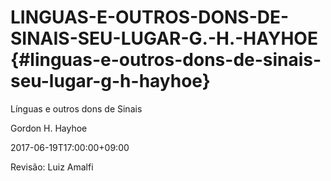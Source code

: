 # LINGUAS-E-OUTROS-DONS-DE-SINAIS-SEU-LUGAR-G.-H.-HAYHOE {#linguas-e-outros-dons-de-sinais-seu-lugar-g-h-hayhoe}

Línguas e outros dons de Sinais

Gordon H. Hayhoe

2017-06-19T17:00:00+09:00

Revisão: Luiz Amalfi